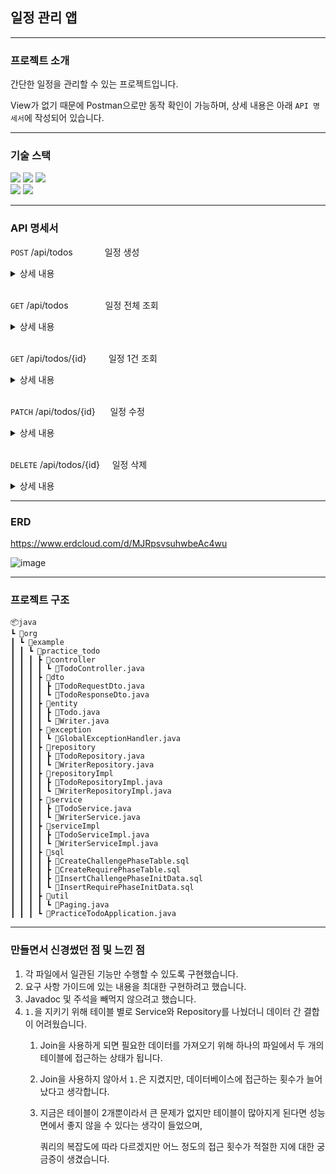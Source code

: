 ## 일정 관리 앱

------

### 프로젝트 소개

간단한 일정을 관리할 수 있는 프로젝트입니다.

View가 없기 때문에 Postman으로만 동작 확인이 가능하며, 상세 내용은 아래 `API 명세서`에 작성되어 있습니다.

------

### 기술 스택

<img src="https://img.shields.io/badge/springboot-6DB33F?style=for-the-badge&logo=springboot&logoColor=white">
<img src="https://img.shields.io/badge/gradle-02303A?style=for-the-badge&logo=gradle&logoColor=white">
<img src="https://img.shields.io/badge/github-181717?style=for-the-badge&logo=github&logoColor=white">
<br>
<img src="https://img.shields.io/badge/java-007396?style=for-the-badge&logo=java&logoColor=white">
<img src="https://img.shields.io/badge/mysql-4479A1?style=for-the-badge&logo=mysql&logoColor=white">

------

### API 명세서

`POST` /api/todos &nbsp;&nbsp;&nbsp;&nbsp;&nbsp;&nbsp;&nbsp;&nbsp;&nbsp;&nbsp;&nbsp;&nbsp;일정 생성

<details>
<summary>상세 내용</summary>

RequestBody

    "contents": "일정990",
    "writerId": 11,
    "password": "1234"

ResponseBody

    "id": 38,
    "contents": "일정99990",
    "writerId": 11,
    "writerName": "사용자10",
    "createDate": "2024-12-09 23:54:41",
    "modifyDate": "2024-12-09 23:54:41"

Error Message

    "message": error message,
    "status": status code

</details>
<br>

`GET` /api/todos
&nbsp;&nbsp;&nbsp;&nbsp;&nbsp;&nbsp;&nbsp;&nbsp;&nbsp;&nbsp;&nbsp;&nbsp;&nbsp;&nbsp;일정 전체 조회

<details>
<summary>상세 내용</summary>

Query Params (필수값 없음)

    pageNumber : 페이지 번호 (기본값 = 1)
    pageSize : 페이지 크기 (기본값 = 10)
    writerName : 작성자명
    modifyDate : 수정일

ResponseBody

    [
        {
            "id": 33,
            "contents": "일정99",
            "writerId": 10,
            "writerName": "사용자10",
            "createDate": "2024-12-09 14:06:51",
            "modifyDate": "2024-12-09 14:06:51"
        },
        {
            ...
        },
        {
            ...
        }
    ]

페이지 범위를 벗어난 요청의 경우

    []

</details>
<br>

`GET` /api/todos/{id} &nbsp;&nbsp;&nbsp;&nbsp;&nbsp;&nbsp;&nbsp;&nbsp;일정 1건 조회

<details>
<summary>상세 내용</summary>

ResponseBody

    {
        "id": 30,
        "contents": "일정30",
        "writerId": 6,
        "writerName": "사용자6",
        "createDate": "2024-12-08 17:00:01",
        "modifyDate": "2024-12-08 17:00:01"
    }

Error Message

    "message": error message,
    "status": status code

</details>
<br>

`PATCH` /api/todos/{id} &nbsp;&nbsp;&nbsp;&nbsp;&nbsp;일정 수정

<details>
<summary>상세 내용</summary>

RequestBody

    {
        "contents": "수정된 일정31",
        "writerName": "사용자31",
        "password": "1234"
    }

ResponseBody

    {
        "id": 35,
        "contents": "수정된 일정31",
        "writerId": 11,
        "writerName": "사용자10",
        "createDate": "2024-12-09 14:58:50",
        "modifyDate": "2024-12-10 00:18:42"
    }

Error Message

    "message": error message,
    "status": status code

</details>
<br>

`DELETE` /api/todos/{id} &nbsp;&nbsp;&nbsp;&nbsp;일정 삭제

<details>
<summary>상세 내용</summary>

RequestBody

    {
        "password" : "1234"
    }

Error Message

    "message": error message,
    "status": status code

</details>

------

### ERD

https://www.erdcloud.com/d/MJRpsvsuhwbeAc4wu

![image](https://github.com/user-attachments/assets/208b1765-133d-42fd-a073-d6264c2827ad)

------

### 프로젝트 구조

    📦java
    ┗ 📂org
    ┃ ┗ 📂example
    ┃ ┃ ┗ 📂practice_todo
    ┃ ┃ ┃ ┣ 📂controller
    ┃ ┃ ┃ ┃ ┗ 📜TodoController.java
    ┃ ┃ ┃ ┣ 📂dto
    ┃ ┃ ┃ ┃ ┣ 📜TodoRequestDto.java
    ┃ ┃ ┃ ┃ ┗ 📜TodoResponseDto.java
    ┃ ┃ ┃ ┣ 📂entity
    ┃ ┃ ┃ ┃ ┣ 📜Todo.java
    ┃ ┃ ┃ ┃ ┗ 📜Writer.java
    ┃ ┃ ┃ ┣ 📂exception
    ┃ ┃ ┃ ┃ ┗ 📜GlobalExceptionHandler.java
    ┃ ┃ ┃ ┣ 📂repository
    ┃ ┃ ┃ ┃ ┣ 📜TodoRepository.java
    ┃ ┃ ┃ ┃ ┗ 📜WriterRepository.java
    ┃ ┃ ┃ ┣ 📂repositoryImpl
    ┃ ┃ ┃ ┃ ┣ 📜TodoRepositoryImpl.java
    ┃ ┃ ┃ ┃ ┗ 📜WriterRepositoryImpl.java
    ┃ ┃ ┃ ┣ 📂service
    ┃ ┃ ┃ ┃ ┣ 📜TodoService.java
    ┃ ┃ ┃ ┃ ┗ 📜WriterService.java
    ┃ ┃ ┃ ┣ 📂serviceImpl
    ┃ ┃ ┃ ┃ ┣ 📜TodoServiceImpl.java
    ┃ ┃ ┃ ┃ ┗ 📜WriterServiceImpl.java
    ┃ ┃ ┃ ┣ 📂sql
    ┃ ┃ ┃ ┃ ┣ 📜CreateChallengePhaseTable.sql
    ┃ ┃ ┃ ┃ ┣ 📜CreateRequirePhaseTable.sql
    ┃ ┃ ┃ ┃ ┣ 📜InsertChallengePhaseInitData.sql
    ┃ ┃ ┃ ┃ ┗ 📜InsertRequirePhaseInitData.sql
    ┃ ┃ ┃ ┣ 📂util
    ┃ ┃ ┃ ┃ ┗ 📜Paging.java
    ┃ ┃ ┃ ┗ 📜PracticeTodoApplication.java

------

### 만들면서 신경썼던 점 및 느낀 점

1. 각 파일에서 일관된 기능만 수행할 수 있도록 구현했습니다.
2. 요구 사항 가이드에 있는 내용을 최대한 구현하려고 했습니다.
3. Javadoc 및 주석을 빼먹지 않으려고 했습니다.
4. `1.`을 지키기 위해 테이블 별로 Service와 Repository를 나눴더니 데이터 간 결합이 어려웠습니다.
    1. Join을 사용하게 되면 필요한 데이터를 가져오기 위해 하나의 파일에서 두 개의 테이블에 접근하는 상태가 됩니다.
    2. Join을 사용하지 않아서 `1.`은 지켰지만, 데이터베이스에 접근하는 횟수가 늘어났다고 생각합니다.
    3. 지금은 테이블이 2개뿐이라서 큰 문제가 없지만 테이블이 많아지게 된다면 성능면에서 좋지 않을 수 있다는 생각이 들었으며,

       쿼리의 복잡도에 따라 다르겠지만 어느 정도의 접근 횟수가 적절한 지에 대한 궁금증이 생겼습니다.